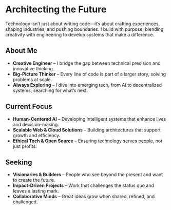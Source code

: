 # Architecting the Future  

Technology isn’t just about writing code—it’s about crafting experiences, shaping industries, and pushing boundaries. I build with purpose, blending creativity with engineering to develop systems that make a difference.  

## About Me  
- **Creative Engineer** – I bridge the gap between technical precision and innovative thinking.  
- **Big-Picture Thinker** – Every line of code is part of a larger story, solving problems at scale.  
- **Always Exploring** – I dive into emerging tech, from AI to decentralized systems, searching for what’s next.  

## Current Focus  
- **Human-Centered AI** – Developing intelligent systems that enhance lives and decision-making.  
- **Scalable Web & Cloud Solutions** – Building architectures that support growth and efficiency.  
- **Ethical Tech & Open Source** – Ensuring technology serves people, not just profits.  

## Seeking  
- **Visionaries & Builders** – People who see beyond the present and want to create the future.  
- **Impact-Driven Projects** – Work that challenges the status quo and leaves a lasting mark.  
- **Collaborative Minds** – Great ideas grow when shared, refined, and challenged.  

